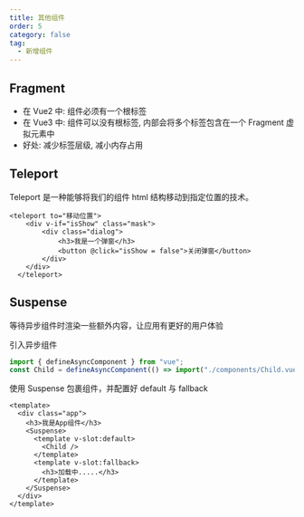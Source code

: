 ```yaml
---
title: 其他组件
order: 5
category: false
tag:
  - 新增组件
---
```


## Fragment

- 在 Vue2 中: 组件必须有一个根标签
- 在 Vue3 中: 组件可以没有根标签, 内部会将多个标签包含在一个 Fragment 虚拟元素中
- 好处: 减少标签层级, 减小内存占用

## Teleport

Teleport 是一种能够将我们的组件 html 结构移动到指定位置的技术。

```vue
<teleport to="移动位置">
  	<div v-if="isShow" class="mask">
  		<div class="dialog">
  			<h3>我是一个弹窗</h3>
  			<button @click="isShow = false">关闭弹窗</button>
  		</div>
  	</div>
  </teleport>
```

## Suspense

等待异步组件时渲染一些额外内容，让应用有更好的用户体验

引入异步组件

```js
import { defineAsyncComponent } from "vue";
const Child = defineAsyncComponent(() => import("./components/Child.vue"));
```

使用 Suspense 包裹组件，并配置好 default 与 fallback

```vue
<template>
  <div class="app">
    <h3>我是App组件</h3>
    <Suspense>
      <template v-slot:default>
        <Child />
      </template>
      <template v-slot:fallback>
        <h3>加载中.....</h3>
      </template>
    </Suspense>
  </div>
</template>
```
